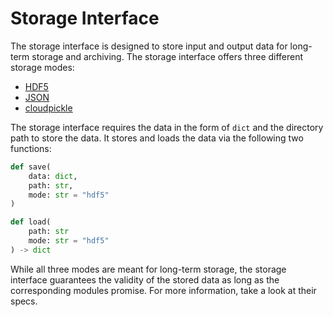 # Storage Interface 
The storage interface is designed to store input and output data for long-term storage and archiving. The storage interface offers three different storage modes:

- [HDF5](url_for_hdf)
- [JSON](url_for_json)
- [cloudpickle](url_for_cloudpickle)

The storage interface requires the data in the form of `dict` and the directory path to store the data. It stores and loads the data via the following two functions:

```python
def save(
    data: dict,
    path: str,
    mode: str = "hdf5"
)
```

```python
def load(
    path: str
    mode: str = "hdf5"
) -> dict
```

While all three modes are meant for long-term storage, the storage interface guarantees the validity of the stored data as long as the corresponding modules promise. For more information, take a look at their specs.
